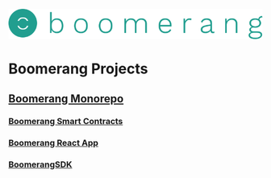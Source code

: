 ![alt text](https://github.com/BoomerangProject/boomerang-wiki/blob/master/images/logo.png "Boomerang Logo")
# Boomerang Projects

## [Boomerang Monorepo](https://github.com/BoomerangProject/boomerang)

### [Boomerang Smart Contracts](https://github.com/BoomerangProject/boomerang/tree/master/boomerang-contracts)

### [Boomerang React App]()

### [BoomerangSDK]()
